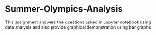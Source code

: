 # Summer-Olympics-Analysis
This assignment answers the questions asked in Jupyter notebook using data analysis and also provide graphical demonstration using bar graphs
